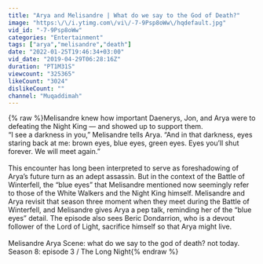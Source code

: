 ```yaml
---
title: "Arya and Melisandre | What do we say to the God of Death?"
image: "https:\/\/i.ytimg.com\/vi\/-7-9Psp8oWw\/hqdefault.jpg"
vid_id: "-7-9Psp8oWw"
categories: "Entertainment"
tags: ["arya","melisandre","death"]
date: "2022-01-25T19:46:34+03:00"
vid_date: "2019-04-29T06:28:16Z"
duration: "PT1M31S"
viewcount: "325365"
likeCount: "3024"
dislikeCount: ""
channel: "Muqaddimah"
---
```

{% raw %}Melisandre knew how important Daenerys, Jon, and Arya were to defeating the Night King — and showed up to support them.<br />“I see a darkness in you,” Melisandre tells Arya. “And in that darkness, eyes staring back at me: brown eyes, blue eyes, green eyes. Eyes you’ll shut forever. We will meet again.”<br /><br />This encounter has long been interpreted to serve as foreshadowing of Arya’s future turn as an adept assassin. But in the context of the Battle of Winterfell, the “blue eyes” that Melisandre mentioned now seemingly refer to those of the White Walkers and the Night King himself. Melisandre and Arya revisit that season three moment when they meet during the Battle of Winterfell, and Melisandre gives Arya a pep talk, reminding her of the “blue eyes” detail. The episode also sees Beric Dondarrion, who is a devout follower of the Lord of Light, sacrifice himself so that Arya might live.<br /><br />Melisandre Arya Scene: what do we say to the god of death? not today.<br />Season 8: episode 3 / The Long Night{% endraw %}
